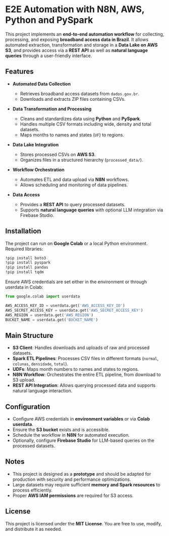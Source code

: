# E2E Automation with N8N, AWS, Python and PySpark

This project implements an **end-to-end automation workflow** for collecting, processing, and exposing **broadband access data in Brazil**. It allows automated extraction, transformation and storage in a **Data Lake on AWS S3**, and provides access via a **REST API** as well as **natural language queries** through a user-friendly interface.

## Features

- **Automated Data Collection**  
  - Retrieves broadband access datasets from `dados.gov.br`.  
  - Downloads and extracts ZIP files containing CSVs.  

- **Data Transformation and Processing**  
  - Cleans and standardizes data using **Python** and **PySpark**.  
  - Handles multiple CSV formats including wide, density and total datasets.  
  - Maps months to names and states (`UF`) to regions.  

- **Data Lake Integration**  
  - Stores processed CSVs on **AWS S3**.  
  - Organizes files in a structured hierarchy (`processed_data/`).  

- **Workflow Orchestration**  
  - Automates ETL and data upload via **N8N** workflows.  
  - Allows scheduling and monitoring of data pipelines.  

- **Data Access**  
  - Provides a **REST API** to query processed datasets.  
  - Supports **natural language queries** with optional LLM integration via Firebase Studio.  

## Installation

The project can run on **Google Colab** or a local Python environment. Required libraries:

```bash
!pip install boto3
!pip install pyspark
!pip install pandas
!pip install tqdm
````
Ensure AWS credentials are set either in the environment or through userdata in Colab:

```python
from google.colab import userdata

AWS_ACCESS_KEY_ID = userdata.get('AWS_ACCESS_KEY_ID')
AWS_SECRET_ACCESS_KEY = userdata.get('AWS_SECRET_ACCESS_KEY')
AWS_REGION = userdata.get('AWS_REGION')
BUCKET_NAME = userdata.get('BUCKET_NAME')
````

## Main Structure

- **S3 Client**: Handles downloads and uploads of raw and processed datasets.
- **Spark ETL Pipelines**: Processes CSV files in different formats (`normal`, `colunas`, `densidade`, `total`).
- **UDFs**: Maps month numbers to names and states to regions.
- **N8N Workflow**: Orchestrates the entire ETL pipeline, from download to S3 upload.
- **REST API Integration**: Allows querying processed data and supports natural language interaction.

## Configuration

- Configure AWS credentials in **environment variables** or via **Colab userdata**.
- Ensure the **S3 bucket** exists and is accessible.
- Schedule the workflow in **N8N** for automated execution.
- Optionally, configure **Firebase Studio** for LLM-based queries on the processed datasets.

## Notes

- This project is designed as a **prototype** and should be adapted for production with security and performance optimizations.
- Large datasets may require sufficient **memory and Spark resources** to process efficiently.
- Proper **AWS IAM permissions** are required for S3 access.

## License

This project is licensed under the **MIT License**. You are free to use, modify, and distribute it as needed.


